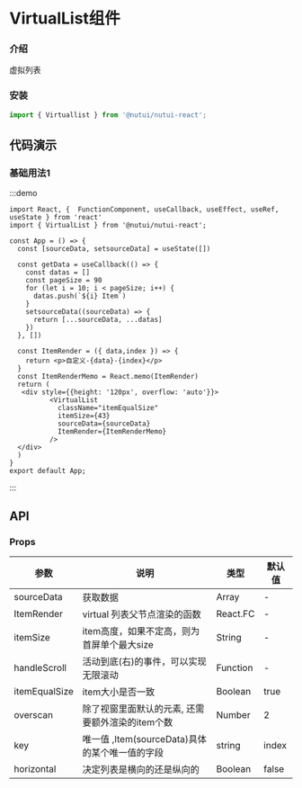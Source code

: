 
#  VirtualList组件

### 介绍

虚拟列表

### 安装
```javascript
import { Virtuallist } from '@nutui/nutui-react';
```
## 代码演示


### 基础用法1

:::demo
``` tsx
import React, {  FunctionComponent, useCallback, useEffect, useRef, useState } from 'react'
import { VirtualList } from '@nutui/nutui-react';

const App = () => {
  const [sourceData, setsourceData] = useState([])

  const getData = useCallback(() => {
    const datas = []
    const pageSize = 90
    for (let i = 10; i < pageSize; i++) {
      datas.push(`${i} Item`)
    }
    setsourceData((sourceData) => {
      return [...sourceData, ...datas]
    })
  }, [])

  const ItemRender = ({ data,index }) => {
    return <p>自定义-{data}-{index}</p>
  }
  const ItemRenderMemo = React.memo(ItemRender)
  return (
   <div style={{height: '120px', overflow: 'auto'}}>
          <VirtualList
            className="itemEqualSize"
            itemSize={43}
            sourceData={sourceData}
            ItemRender={ItemRenderMemo}
          />
  </div>
  )
}
export default App;
```
:::


## API

### Props

| 参数         | 说明                             | 类型   | 默认值           |
|--------------|----------------------------------|--------|------------------|
| sourceData       |  获取数据                  | Array | -                |
| ItemRender       | virtual 列表父节点渲染的函数 | React.FC<any> | -|
| itemSize         | item高度，如果不定高，则为首屏单个最大size | String      | -  |
| handleScroll     |活动到底(右)的事件，可以实现无限滚动     | Function | -     |
| itemEqualSize    | item大小是否一致             | Boolean    | true |
| overscan         |除了视窗里面默认的元素, 还需要额外渲染的item个数 | Number | 2  |
| key              |唯一值 ,Item(sourceData)具体的某个唯一值的字段   | string | index   |
| horizontal       |决定列表是横向的还是纵向的      | Boolean | false     |



